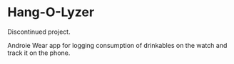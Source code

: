 # Hang-O-Lyzer
Discontinued project.

Androie Wear app for logging consumption of drinkables on the watch and track it on the phone.
